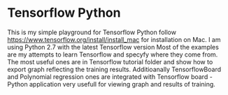 Tensorflow Python
===========

This is my simple playground for Tensorflow Python
follow https://www.tensorflow.org/install/install_mac for installation on Mac. I am using Python 2.7 
with the latest Tensorflow version
Most of the examples are my attempts to learn Tensorflow and specyfy where they come from.
The most useful ones are in Tensorflow tutorial folder and show how to export graph
reflecting the training results.
Additioanally TensorflowBoard and Polynomial regression ones are integrated with
Tensorflow board - Python application very usefull for viewing graph and results
of training.